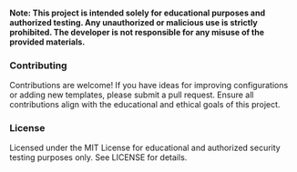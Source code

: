 
#### Note: This project is intended solely for educational purposes and authorized testing. Any unauthorized or malicious use is strictly prohibited. The developer is not responsible for any misuse of the provided materials.


### Contributing
Contributions are welcome! If you have ideas for improving configurations or adding new templates, please submit a pull request. Ensure all contributions align with the educational and ethical goals of this project.

### License
Licensed under the MIT License for educational and authorized security testing purposes only. See LICENSE for details.
